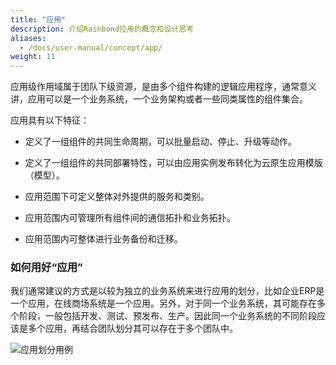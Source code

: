 ```yaml
---
title: "应用"
description: 介绍Rainbond应用的概念和设计思考
aliases:
  - /docs/user-manual/concept/app/
weight: 11
---
```


应用级作用域属于团队下级资源，是由多个组件构建的逻辑应用程序，通常意义讲，应用可以是一个业务系统，一个业务架构或者一些同类属性的组件集合。

应用具有以下特征：

* 定义了一组组件的共同生命周期，可以批量启动、停止、升级等动作。

* 定义了一组组件的共同部署特性，可以由应用实例发布转化为云原生应用模版（模型）。

* 应用范围下可定义整体对外提供的服务和类别。

* 应用范围内可管理所有组件间的通信拓扑和业务拓扑。

* 应用范围内可整体进行业务备份和迁移。


### 如何用好“应用”

我们通常建议的方式是以较为独立的业务系统来进行应用的划分，比如企业ERP是一个应用，在线商场系统是一个应用。另外，对于同一个业务系统，其可能存在多个阶段，一般包括开发、测试、预发布、生产。因此同一个业务系统的不同阶段应该是多个应用，再结合团队划分其可以存在于多个团队中。

<image src="https://grstatic.oss-cn-shanghai.aliyuncs.com/docs/5.2/application.png" title="应用划分用例"/>
